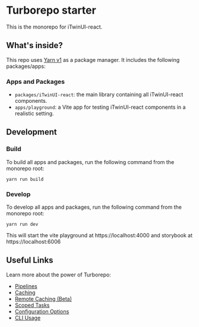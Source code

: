 # Turborepo starter

This is the monorepo for iTwinUI-react.

## What's inside?

This repo uses [Yarn v1](https://classic.yarnpkg.com/lang/en/) as a package manager. It includes the following packages/apps:

### Apps and Packages

- `packages/iTwinUI-react`: the main library containing all iTwinUI-react components.
- `apps/playground`: a Vite app for testing iTwinUI-react components in a realistic setting.

## Development

### Build

To build all apps and packages, run the following command from the monorepo root:

```console
yarn run build
```

### Develop

To develop all apps and packages, run the following command from the monorepo root:

```console
yarn run dev
```

This will start the vite playground at https://localhost:4000 and storybook at https://localhost:6006

## Useful Links

Learn more about the power of Turborepo:

- [Pipelines](https://turborepo.org/docs/features/pipelines)
- [Caching](https://turborepo.org/docs/features/caching)
- [Remote Caching (Beta)](https://turborepo.org/docs/features/remote-caching)
- [Scoped Tasks](https://turborepo.org/docs/features/scopes)
- [Configuration Options](https://turborepo.org/docs/reference/configuration)
- [CLI Usage](https://turborepo.org/docs/reference/command-line-reference)
